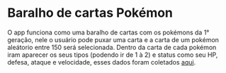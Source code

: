 # Baralho de cartas Pokémon
O app funciona como uma baralho de cartas com os pokémons da 1° geração, nele o usuário pode puxar uma carta e a carta de um pokémon aleátorio entre 150 será selecionada. 
Dentro da carta de cada pokémon iram aparecer os seus tipos (podendo ir de 1 à 2) e status como seu HP, defesa, ataque e velocidade, esses dados foram coletados 
<a href = "https://pokeapi.co/api/v2/pokemon/">aqui</a>.
